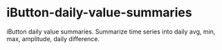 # iButton-daily-value-summaries
iButton daily value summaries. Summarize time series into daily avg, min, max, amplitude, daily difference.
